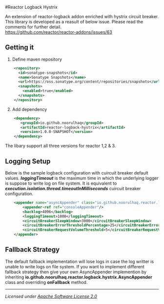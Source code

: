 #Reactor Logback Hystrix

An extension of reactor-logback addon enriched with hystrix circuit breaker. This library is developed as a reasult of below issue. Please read the comments for further detail.
<br/>https://github.com/reactor/reactor-addons/issues/63

## Getting it

1) Define maven repository
```xml
	<repository>
	  <id>sonatype-snapshots</id>
	  <name>Sonatype Snapshots</name>
	  <url>https://oss.sonatype.org/content/repositories/snapshots</url>
	  <snapshots>
	    <enabled>true</enabled>
	  </snapshots>
	</repository>
```

2) Add dependency
```xml
	<dependency>
	   <groupId>io.github.noorulhaq</groupId>
	   <artifactId>reactor-logback-hystrix</artifactId>
       <version>1.0.0-SNAPSHOT</version>
	</dependency>
```
The libary support all three versions for reactor 1,2 & 3.

## Logging Setup

Below is the sample logback configuration with cuircuit breaker default values. ***loggingTimeout*** is the maximum time in which the underlying logger is suppose to write log on file system. It is equivalent to ***execution.isolation.thread.timeoutInMilliseconds*** cuircuit breaker configuration. 

```xml
	<appender name="asyncAppender" class="io.github.noorulhaq.reactor.logback.hystrix.AsyncAppender">
		<appender-ref ref="consoleAppender"/>
		<backlog>4096</backlog>
		<loggingTimeout>1000</loggingTimeout>
		<circuitBreakerSleepWindow>3000</circuitBreakerSleepWindow>
		<circuitBreakerErrorThresholdPercentage>25</circuitBreakerErrorThresholdPercentage>
		<circuitBreakerRequestVolumeThreshold>5</circuitBreakerRequestVolumeThreshold>
	</appender>
```

## Fallback Strategy

The default fallback implementation will lose logs in case the log writter is unable to write logs on file system. If you want to implement different fallback strategy then give your own AsyncAppender implemention by inheriting **io.github.noorulhaq.reactor.logback.hystrix.AsyncAppender** class and overriding **onFallback** method.

-------------------------------------
_Licensed under [Apache Software License 2.0](www.apache.org/licenses/LICENSE-2.0)_
